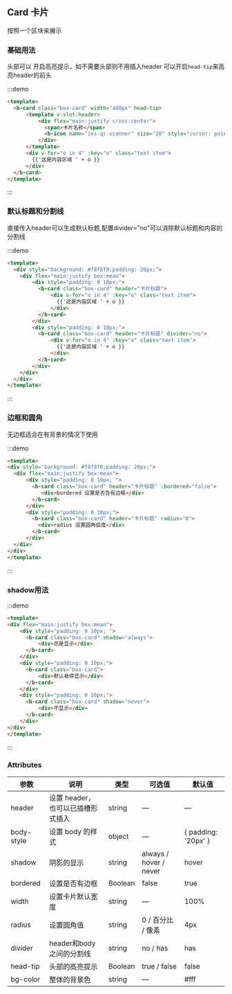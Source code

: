 ## Card 卡片

<template>
    <div style="position: absolute;top:20px;right:40px;width:200px;">
      <b-anchor>
        <b-anchor-link href="#ji-chu-yong-fa" title="基础用法"></b-anchor-link>
        <b-anchor-link href="#mo-ren-biao-ti-he-fen-ge-xian" title="默认标题和分割线"></b-anchor-link>
        <b-anchor-link href="#bian-kuang-he-yuan-jiao" title="边框和圆角"></b-anchor-link>
        <b-anchor-link href="#shadow-yong-fa" title="shadow用法"></b-anchor-link>
        <b-anchor-link href="#attributes" title="Attributes"></b-anchor-link>
      </b-anchor>
    </div>
</template>

按照一个区块来展示

### 基础用法

头部可以 开启高亮提示，如不需要头部则不用插入header 可以开启`head-tip`来高亮header的前头

:::demo 
```html
<template>
  <b-card class="box-card" width="480px" head-tip>
      <template v-slot:header>
          <div flex="main:justify cross:center">
            <span>卡片名称</span>
            <b-icon name="ios-qr-scanner" size="20" style="cursor: pointer;"></b-icon>
          </div>
      </template>
      <div v-for="o in 4" :key="o" class="text item">
        {{'这是内容区域 ' + o }}
      </div>
  </b-card>
</template>
```
:::

### 默认标题和分割线

直接传入header可以生成默认标题,配置divider="no"可以消除默认标题和内容的分割线

:::demo 
```html
<template>
  <div style="background: #f8f8f8;padding: 20px;">
    <div flex="main:justify box:mean">
        <div style="padding: 0 10px;">
          <b-card class="box-card" header="卡片标题">
              <div v-for="o in 4" :key="o" class="text item">
                {{'这是内容区域 ' + o }}
              </div>
          </b-card>
        </div>
        <div style="padding: 0 10px;">
          <b-card class="box-card" header="卡片标题" divider="no">
              <div v-for="o in 4" :key="o" class="text item">
                {{'这是内容区域 ' + o }}
              </div>
          </b-card>
        </div>
    </div>
  </div>
</template>
```
:::

### 边框和圆角

无边框适合在有背景的情况下使用

:::demo 
```html
<template>
<div style="background: #f8f8f8;padding: 20px;">
  <div flex="main:justify box:mean">
      <div style="padding: 0 10px; ">
        <b-card class="box-card" header="卡片标题" :bordered="false">
           <div>bordered 设置是否含有边框</div>
        </b-card>
      </div>
      <div style="padding: 0 10px;">
        <b-card class="box-card" header="卡片标题" radius="0">
          <div>radius 设置圆角弧度</div>
        </b-card>
      </div>
  </div>
</div>
</template>
```
:::

### shadow用法

:::demo 
```html
<template>
<div flex="main:justify box:mean">
    <div style="padding: 0 10px; ">
      <b-card class="box-card" shadow="always">
          <div>总是显示</div>
      </b-card>
    </div>
    <div style="padding: 0 10px;">
      <b-card class="box-card">
          <div>默认悬停显示</div>
      </b-card>
    </div>
    <div style="padding: 0 10px;">
      <b-card class="box-card" shadow="never">
          <div>不显示</div>
      </b-card>
    </div>
</div>
</template>
```
:::

### Attributes

| 参数      | 说明    | 类型      | 可选值       | 默认值   |
|---------- |-------- |---------- |-------------  |-------- |
| header | 设置 header，也可以已插槽形式插入 | string |  —  |  —  |
| body-style | 设置 body 的样式 | object |  —  |  { padding: '20px' }  |
| shadow | 阴影的显示 | string | always / hover / never  | hover  |
| bordered | 设置是否有边框 | Boolean |  false  | true |
| width | 设置卡片默认宽度 | string |  —  | 100%  |
| radius | 设置圆角值 | string |  0 / 百分比 / 像素  |  4px  |
| divider | header和body之间的分割线 | string |  no / has  |  has  |
| head-tip | 头部的高亮提示 | Boolean |  true / false  |  false  |
| bg-color | 整体的背景色 | string |  —  |  #fff  |
